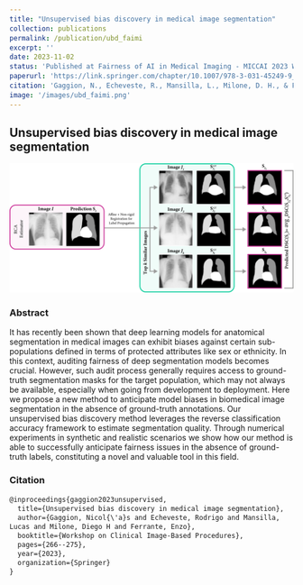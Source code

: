 ```yaml
---
title: "Unsupervised bias discovery in medical image segmentation"
collection: publications
permalink: /publication/ubd_faimi
excerpt: ''
date: 2023-11-02
status: 'Published at Fairness of AI in Medical Imaging - MICCAI 2023 Workshop'
paperurl: 'https://link.springer.com/chapter/10.1007/978-3-031-45249-9_26'
citation: 'Gaggion, N., Echeveste, R., Mansilla, L., Milone, D. H., & Ferrante, E. (2023, October). Unsupervised bias discovery in medical image segmentation. In Workshop on Clinical Image-Based Procedures (pp. 266-275). Cham: Springer Nature Switzerland.'
image: '/images/ubd_faimi.png'
---
```


## Unsupervised bias discovery in medical image segmentation

<img src='/images/ubd_faimi.png'>

### Abstract

It has recently been shown that deep learning models for anatomical segmentation in medical images can exhibit biases against certain sub-populations defined in terms of protected attributes like sex or ethnicity. In this context, auditing fairness of deep segmentation models becomes crucial. However, such audit process generally requires access to ground-truth segmentation masks for the target population, which may not always be available, especially when going from development to deployment. Here we propose a new method to anticipate model biases in biomedical image segmentation in the absence of ground-truth annotations. Our unsupervised bias discovery method leverages the reverse classification accuracy framework to estimate segmentation quality. Through numerical experiments in synthetic and realistic scenarios we show how our method is able to successfully anticipate fairness issues in the absence of ground-truth labels, constituting a novel and valuable tool in this field. 

### Citation
````
@inproceedings{gaggion2023unsupervised,
  title={Unsupervised bias discovery in medical image segmentation},
  author={Gaggion, Nicol{\'a}s and Echeveste, Rodrigo and Mansilla, Lucas and Milone, Diego H and Ferrante, Enzo},
  booktitle={Workshop on Clinical Image-Based Procedures},
  pages={266--275},
  year={2023},
  organization={Springer}
}
````

